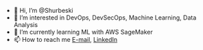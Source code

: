 - 👋 Hi, I’m @Shurbeski
- 👀 I’m interested in DevOps, DevSecOps, Machine Learning, Data Analysis 
- 🌱 I’m currently learning ML with AWS SageMaker
- 📫 How to reach me [E-mail](hristijan.surbeski@hotmail.com),  [LinkedIn](https://www.linkedin.com/in/hristijan-shurbeski-89b1b1141/)

<!---
Shurbeski/Shurbeski is a ✨ special ✨ repository because its `README.md` (this file) appears on your GitHub profile.
You can click the Preview link to take a look at your changes.
--->
